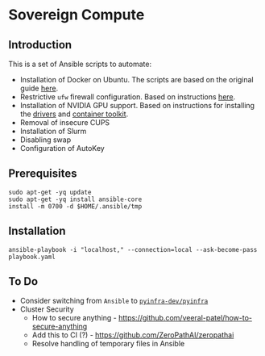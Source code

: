 # Sovereign Compute

## Introduction

This is a set of Ansible scripts to automate:

- Installation of Docker on Ubuntu. The scripts are based on the original guide [here](https://docs.docker.com/engine/install/ubuntu/).
- Restrictive `ufw` firewall configuration. Based on instructions [here](https://www.digitalocean.com/community/tutorials/how-to-setup-a-firewall-with-ufw-on-an-ubuntu-and-debian-cloud-server).
- Installation of NVIDIA GPU support. Based on instructions for installing the [drivers](https://docs.nvidia.com/datacenter/tesla/driver-installation-guide/index.html#ubuntu-installation) and [container toolkit](https://docs.nvidia.com/datacenter/cloud-native/container-toolkit/latest/install-guide.html#installing-with-apt).
- Removal of insecure CUPS
- Installation of Slurm
- Disabling swap
- Configuration of AutoKey

## Prerequisites

```shell
sudo apt-get -yq update
sudo apt-get -yq install ansible-core
install -m 0700 -d $HOME/.ansible/tmp
```

## Installation

```shell
ansible-playbook -i "localhost," --connection=local --ask-become-pass playbook.yaml
```

## To Do

- Consider switching from `Ansible` to [`pyinfra-dev/pyinfra`](https://github.com/pyinfra-dev/pyinfra)
- Cluster Security
  - How to secure anything - https://github.com/veeral-patel/how-to-secure-anything
  - Add this to CI (?) - https://github.com/ZeroPathAI/zeropathai
  - Resolve handling of temporary files in Ansible
